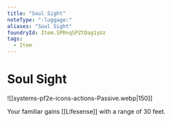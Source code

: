 ```yaml
---
title: "Soul Sight"
noteType: ":luggage:"
aliases: "Soul Sight"
foundryId: Item.SPRnqSPZtDag1yUz
tags:
  - Item
---
```


# Soul Sight
![[systems-pf2e-icons-actions-Passive.webp|150]]

Your familiar gains [[Lifesense]] with a range of 30 feet.
